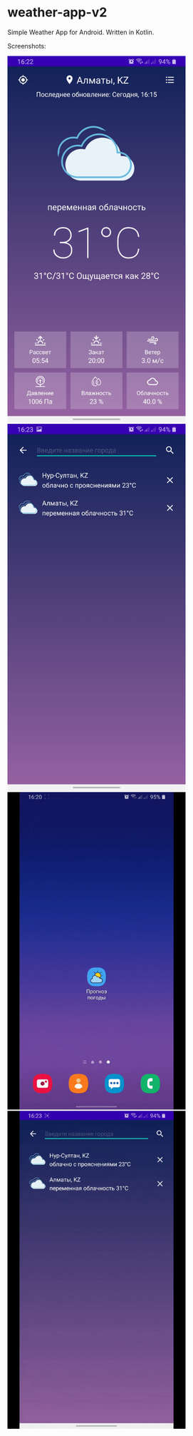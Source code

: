 # weather-app-v2
 Simple Weather App for Android. Written in Kotlin.

Screenshots:

<img src="images/main.jpg" width="400">  <img src="images/search.jpg" width="400">
<img src="images/main.gif" width="400">  <img src="images/search.gif" width="400">
